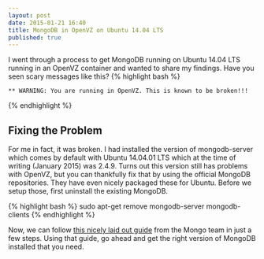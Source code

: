 ```yaml
---
layout: post
date: 2015-01-21 16:40
title: MongoDB in OpenVZ on Ubuntu 14.04 LTS
published: true
---
```


I went through a process to get MongoDB running on Ubuntu 14.04 LTS running in an OpenVZ container and wanted to share my findings.  Have you seen scary messages like this?
{% highlight bash %}
~~~~~~~~~~~~~~~~~~~~~~~~~~~~~~~~~~~~~~~~~~~~~~~~~~~~~~~~~~~~~~~~~~~~~~~~~~~~~~~~
** WARNING: You are running in OpenVZ. This is known to be broken!!!
~~~~~~~~~~~~~~~~~~~~~~~~~~~~~~~~~~~~~~~~~~~~~~~~~~~~~~~~~~~~~~~~~~~~~~~~~~~~~~~~
{% endhighlight %}

Fixing the Problem
------------------
For me in fact, it was broken.  I had installed the version of mongodb-server which comes by default with Ubuntu 14.04.01 LTS which at the time of writing (January 2015) was 2.4.9.  Turns out this version still has problems with OpenVZ, but you can thankfully fix that by using the official MongoDB repositories.  They have even nicely packaged these for Ubuntu.  Before we setup those, first uninstall the existing MongoDB.

{% highlight bash %}
sudo apt-get remove mongodb-server mongodb-clients
{% endhighlight %}

Now, we can follow [this nicely laid out guide][1] from the Mongo team in just a few steps.  Using that guide, go ahead and get the right version of MongoDB installed that you need.





[1]: <http://docs.mongodb.org/manual/tutorial/install-mongodb-on-ubuntu/#install-mongodb>


